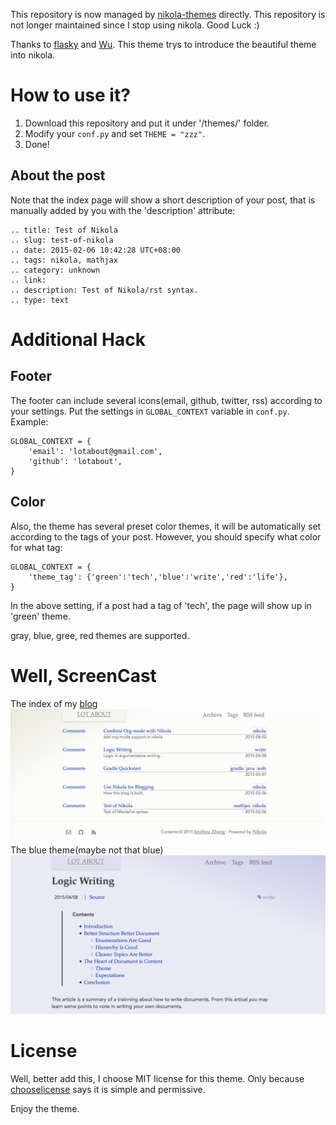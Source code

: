This repository is now managed by [nikola-themes](https://github.com/getnikola/nikola-themes/tree/master/v7/lotabout) directly. This repository is not longer maintained since I stop using nikola. Good Luck :)


Thanks to [flasky](https://github.com/fjavieralba/flasky) and
[Wu](https://github.com/rykka/wu). This theme trys to introduce the beautiful
theme into nikola.

# How to use it?
1. Download this repository and put it under '<your blog source>/themes/' folder.
2. Modify your `conf.py` and set `THEME = "zzz"`.
3. Done!

## About the post
Note that the index page will show a short description of your post, that is
manually added by you with the 'description' attribute:
```
.. title: Test of Nikola
.. slug: test-of-nikola
.. date: 2015-02-06 10:42:28 UTC+08:00
.. tags: nikola, mathjax
.. category: unknown
.. link:
.. description: Test of Nikola/rst syntax.
.. type: text
```

# Additional Hack
## Footer
The footer can include several icons(email, github, twitter, rss) according to
your settings. Put the settings in `GLOBAL_CONTEXT` variable in `conf.py`.
Example:
```
GLOBAL_CONTEXT = {
    'email': 'lotabout@gmail.com',
    'github': 'lotabout',
}
```

## Color
Also, the theme has several preset color themes, it will be automatically set
according to the tags of your post. However, you should specify what color for
what tag:
```
GLOBAL_CONTEXT = {
    'theme_tag': {'green':'tech','blue':'write','red':'life'},
}
```
In the above setting, if a post had a tag of 'tech', the page will show up in
'green' theme.

gray, blue, gree, red themes are supported.

# Well, ScreenCast
The index of my [blog](https://lotabout.github.io)
![](./images-for-readme/index.png)
The blue theme(maybe not that blue)
![](./images-for-readme/blue.png)

# License
Well, better add this, I choose MIT license for this theme. Only because
[chooselicense](http://choosealicense.com/) says it is simple and permissive.

Enjoy the theme.
